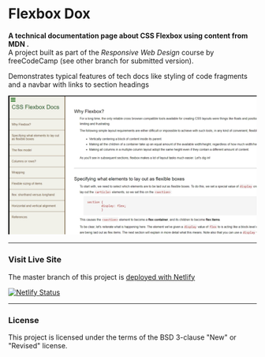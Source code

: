 # Flexbox Dox

**A technical documentation page about CSS Flexbox using content from MDN .**<br>
A project built as part of the _Responsive Web Design_ course by freeCodeCamp (see other branch for submitted version).

Demonstrates typical features of tech docs like styling of code fragments and a navbar with links to section headings

![Screenshot](img/flexboxdox.jpg)

---

### Visit Live Site

The master branch of this project is [deployed with Netlify](https://flexboxdox.netlify.app/)

[![Netlify Status](https://api.netlify.com/api/v1/badges/5f6daad7-bb4e-478d-90f7-cb61060ea6ad/deploy-status)](https://app.netlify.com/sites/flexboxdox/deploys)

---

### License

This project is licensed under the terms of the BSD 3-clause "New" or "Revised" license.<br>
